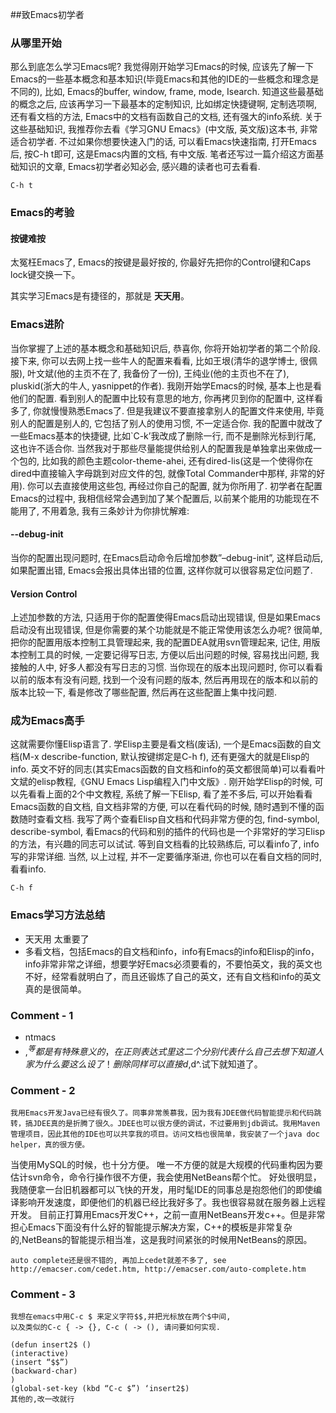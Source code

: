 ##致Emacs初学者

### 从哪里开始
那么到底怎么学习Emacs呢? 我觉得刚开始学习Emacs的时候, 应该先了解一下Emacs的一些基本概念和基本知识(毕竟Emacs和其他的IDE的一些概念和理念是不同的), 比如, Emacs的buffer, window, frame, mode, Isearch. 知道这些最基础的概念之后, 应该再学习一下最基本的定制知识, 比如绑定快捷键啊, 定制选项啊, 还有看文档的方法, Emacs中的文档有函数自己的文档, 还有强大的info系统. 关于这些基础知识, 我推荐你去看《学习GNU Emacs》(中文版, 英文版)这本书, 非常适合初学者. 不过如果你想要快速入门的话, 可以看Emacs快速指南, 打开Emacs后, 按C-h t即可, 这是Emacs内置的文档, 有中文版. 笔者还写过一篇介绍这方面基础知识的文章, Emacs初学者必知必会, 感兴趣的读者也可去看看.

    C-h t

### Emacs的考验

#### 按键难按
太冤枉Emacs了, Emacs的按键是最好按的, 你最好先把你的Control键和Caps lock键交换一下。

其实学习Emacs是有捷径的，那就是 **天天用**。

### Emacs进阶
当你掌握了上述的基本概念和基础知识后, 恭喜你, 你将开始初学者的第二个阶段.
接下来, 你可以去网上找一些牛人的配置来看看, 比如王垠(清华的退学博士, 很佩服), 叶文斌(他的主页不在了, 我备份了一份), 王纯业(他的主页也不在了), pluskid(浙大的牛人, yasnippet的作者). 我刚开始学Emacs的时候, 基本上也是看他们的配置. 看到别人的配置中比较有意思的地方, 你再拷贝到你的配置中, 这样看多了, 你就慢慢熟悉Emacs了. 但是我建议不要直接拿别人的配置文件来使用, 毕竟别人的配置是别人的, 它包括了别人的使用习惯, 不一定适合你. 我的配置中就改了一些Emacs基本的快捷键, 比如`C-k’我改成了删除一行, 而不是删除光标到行尾, 这也许不适合你. 当然我对于那些尽量能提供给别人的配置我是单独拿出来做成一个包的, 比如我的颜色主题color-theme-ahei, 还有dired-lis(这是一个使得你在dired中直接输入字母跳到对应文件的包, 就像Total Commander中那样, 非常的好用). 你可以去直接使用这些包, 再经过你自己的配置, 就为你所用了.
初学者在配置Emacs的过程中, 我相信经常会遇到加了某个配置后, 以前某个能用的功能现在不能用了, 不用着急, 我有三条妙计为你排忧解难:

#### --debug-init
当你的配置出现问题时, 在Emacs启动命令后增加参数”–debug-init”, 这样启动后, 如果配置出错, Emacs会报出具体出错的位置, 这样你就可以很容易定位问题了.

#### Version Control
上述加参数的方法, 只适用于你的配置使得Emacs启动出现错误, 但是如果Emacs启动没有出现错误, 但是你需要的某个功能就是不能正常使用该怎么办呢? 很简单, 把你的配置用版本控制工具管理起来, 我的配置DEA就用svn管理起来, 记住, 用版本控制工具的时候, 一定要记得写日志, 方便以后出问题的时候, 容易找出问题, 我接触的人中, 好多人都没有写日志的习惯. 当你现在的版本出现问题时, 你可以看看以前的版本有没有问题, 找到一个没有问题的版本, 然后再用现在的版本和以前的版本比较一下, 看是修改了哪些配置, 然后再在这些配置上集中找问题.

### 成为Emacs高手
这就需要你懂Elisp语言了.
学Elisp主要是看文档(废话), 一个是Emacs函数的自文档(M-x describe-function, 默认按键绑定是C-h f), 还有更强大的就是Elisp的info. 英文不好的同志(其实Emacs函数的自文档和info的英文都很简单)可以看看叶文斌的elisp教程,《GNU Emacs Lisp编程入门中文版》. 刚开始学Elisp的时候, 可以先看看上面的2个中文教程, 系统了解一下Elisp, 看了差不多后, 可以开始看看Emacs函数的自文档, 自文档非常的方便, 可以在看代码的时候, 随时遇到不懂的函数随时查看文档. 我写了两个查看Elisp自文档和代码非常方便的包, find-symbol, describe-symbol, 看Emacs的代码和别的插件的代码也是一个非常好的学习Elisp的方法，有兴趣的同志可以试试. 等到自文档看的比较熟练后, 可以看info了, info写的非常详细. 当然, 以上过程, 并不一定要循序渐进, 你也可以在看自文档的同时, 看看info.

    C-h f

### Emacs学习方法总结
 * 天天用 太重要了
 * 多看文档，包括Emacs的自文档和info，info有Emacs的info和Elisp的info，info非常非常之详细，想要学好Emacs必须要看的，不要怕英文，我的英文也不好，经常看就明白了，而且还锻炼了自己的英文，还有自文档和info的英文真的是很简单。

### Comment - 1

 * ntmacs
 * $,^等都是有特殊意义的，在正则表达式里这二个分别代表什么自己去想下知道人家为什么要这么设了！删除同样可以直接d$,d^.试下就知道了。

### Comment - 2
    我用Emacs开发Java已经有很久了。同事非常羡慕我，因为我有JDEE做代码智能提示和代码跳转，搞JDEE真的是折腾了很久。JDEE也可以很方便的调试，不过要用到jdb调试。我用Maven管理项目，因此其他的IDE也可以共享我的项目。访问文档也很简单，我安装了一个java doc helper，真的很方便。
当使用MySQL的时候，也十分方便。
    唯一不方便的就是大规模的代码重构因为要估计svn命令，命令行操作很不方便，我会使用NetBeans帮个忙。
好处很明显，我随便拿一台旧机器都可以飞快的开发，用时髦IDE的同事总是抱怨他们的即使编译影响开发速度，即便他们的机器已经比我好多了。我也很容易就在服务器上远程开发。
    目前正打算用Emacs开发C++，之前一直用NetBeans开发c++。但是非常担心Emacs下面没有什么好的智能提示解决方案，C++的模板是非常复杂的,NetBeans的智能提示相当准，这是我时间紧张的时候用NetBeans的原因。

    auto complete还是很不错的, 再加上cedet就差不多了, see http://emacser.com/cedet.htm, http://emacser.com/auto-complete.htm

### Comment - 3
    我想在emacs中用C-c $ 来定义字符$$,并把光标放在两个$中间,
    以及类似的C-c { -> {}, C-c ( -> (), 请问要如何实现.

    (defun insert2$ ()
    (interactive)
    (insert “$$”)
    (backward-char)
    )
    (global-set-key (kbd “C-c $”) ‘insert2$)
    其他的,改一改就行

